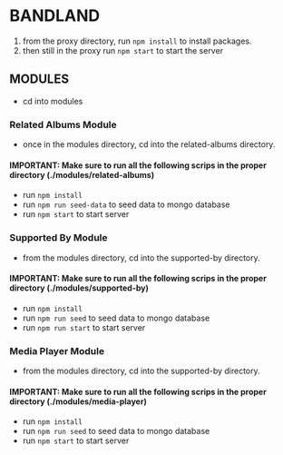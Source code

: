 # BANDLAND
1. from the proxy directory, run `npm install` to install packages.
2. then still in the proxy run `npm start` to start the server

## MODULES
- cd into modules
### Related Albums Module
- once in the modules directory, cd into the related-albums directory.
#### IMPORTANT: Make sure to run all the following scrips in the proper directory (./modules/related-albums)
- run `npm install`
- run `npm run seed-data` to seed data to mongo database
- run `npm start` to start server

### Supported By Module
- from the modules directory, cd into the supported-by directory.
#### IMPORTANT: Make sure to run all the following scrips in the proper directory (./modules/supported-by)
- run `npm install`
- run `npm run seed` to seed data to mongo database
- run `npm run start` to start server

### Media Player Module
- from the modules directory, cd into the supported-by directory.
#### IMPORTANT: Make sure to run all the following scrips in the proper directory (./modules/media-player)
- run `npm install`
- run `npm run seed` to seed data to mongo database
- run `npm start` to start server
